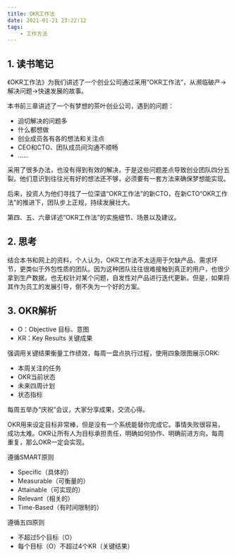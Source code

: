 ```yaml
---
title: OKR工作法
date: 2021-01-21 23:22:12
tags:
    - 工作方法
---
```


## 1. 读书笔记

《OKR工作法》为我们讲述了一个创业公司通过采用“OKR工作法”，从濒临破产->解决问题->快速发展的故事。

本书前三章讲述了一个有梦想的茶叶创业公司，遇到的问题：

* 迫切解决的问题多
* 什么都想做
* 创业成员各有各的想法和关注点
* CEO和CTO、团队成员间沟通不顺畅
* ……

采用了很多办法，也没有得到有效的解决，于是这些问题差点导致创业团队四分五裂。他们意识到往往光有好的想法还不够，必须要有一套方法来确保梦想能实现。

后来，投资人为他们寻找了一位深谙“OKR工作法”的新CTO，在新CTO“OKR工作法”的推进下，团队步上正规，持续发展壮大。

第四、五、六章详述“OKR工作法”的实施细节、场景以及建议。

## 2. 思考

结合本书和网上的资料，个人认为，OKR工作法不太适用于欠缺产品、需求环节，更类似于外包性质的团队。因为这种团队往往很难接触到真正的用户，也很少拿到生产数据，也无权针对某个问题，自发性对产品进行迭代更新。但是，如果将其作为员工的发展引导，倒不失为一个好的方案。

## 3. OKR解析

* O：Objective 目标、意图
* KR：Key Results 关键成果

强调用关键结果衡量工作绩效，每周一盘点执行过程，使用四象限图展示ORK:

* 本周关注的任务
* OKR当前状态
* 未来四周计划
* 状态指标

每周五举办“庆祝”会议，大家分享成果，交流心得。

OKR用来设定目标非常棒，但是没有一个系统能替你完成它。事情失败很容易，成功太难。OKR让所有人为目标承担责任，明确如何协作、明确前进方向，每周重复，那么OKR一定会实现。

遵循SMART原则

* Specific（具体的）
* Measurable（可衡量的）
* Attainable（可实现的）
* Relevant（相关的）
* Time-Based（有时间限制的）

遵循五四原则

* 不超过5个目标（O）
* 每个目标（O）不超过4个KR（关键结果）
